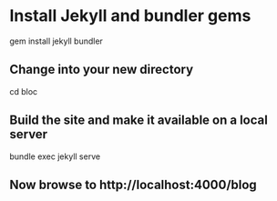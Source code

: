 # Install Jekyll and bundler gems

gem install jekyll bundler

## Change into your new directory

cd bloc

## Build the site and make it available on a local server

bundle exec jekyll serve

## Now browse to http://localhost:4000/blog

